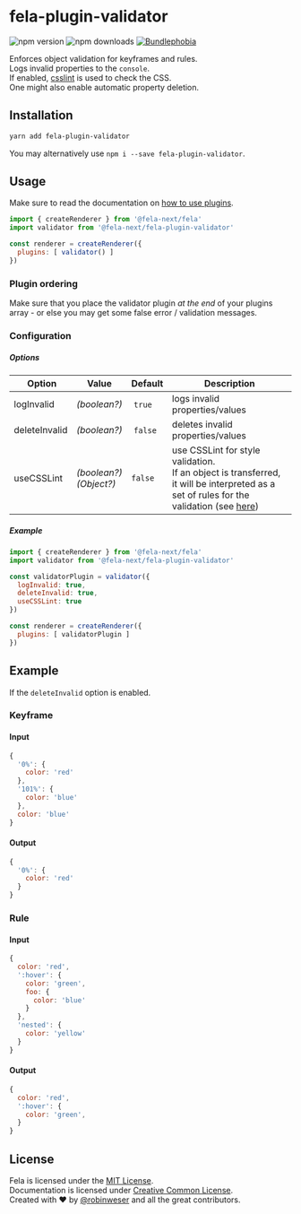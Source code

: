 # fela-plugin-validator

<img alt="npm version" src="https://badge.fury.io/js/fela-plugin-validator.svg"> <img alt="npm downloads" src="https://img.shields.io/npm/dm/fela-plugin-validator.svg"> <a href="https://bundlephobia.com/result?p=fela-plugin-validator@latest"><img alt="Bundlephobia" src="https://img.shields.io/bundlephobia/minzip/fela-plugin-validator.svg"></a>

Enforces object validation for keyframes and rules.<br>
Logs invalid properties to the `console`. <br>
If enabled, [csslint](https://github.com/CSSLint/csslint) is used to check the CSS.<br>
One might also enable automatic property deletion.

## Installation
```sh
yarn add fela-plugin-validator
```
You may alternatively use `npm i --save fela-plugin-validator`.


## Usage
Make sure to read the documentation on [how to use plugins](http://fela.js.org/docs/advanced/Plugins.html).

```javascript
import { createRenderer } from '@fela-next/fela'
import validator from '@fela-next/fela-plugin-validator'

const renderer = createRenderer({
  plugins: [ validator() ]
})
```

### Plugin ordering

Make sure that you place the validator plugin *at the end* of your plugins array - or else you may get some false error / validation messages.

### Configuration
##### Options
| Option | Value | Default | Description |
| --- | --- | --- | --- |
| logInvalid | *(boolean?)* | `true` | logs invalid properties/values |
| deleteInvalid | *(boolean?)* | `false` | deletes invalid properties/values |
| useCSSLint | *(boolean?)*<br>*(Object?)* | `false` | use CSSLint for style validation. <br> If an object is transferred, it will be interpreted as a set of rules for the validation (see [here](https://github.com/CSSLint/csslint/wiki/Rules)) |

##### Example
```javascript
import { createRenderer } from '@fela-next/fela'
import validator from '@fela-next/fela-plugin-validator'

const validatorPlugin = validator({
  logInvalid: true,
  deleteInvalid: true,
  useCSSLint: true
})

const renderer = createRenderer({
  plugins: [ validatorPlugin ]
})
```



## Example
If the `deleteInvalid` option is enabled.

### Keyframe
#### Input
```javascript
{
  '0%': {
    color: 'red'
  },
  '101%': {
    color: 'blue'
  },
  color: 'blue'
}
```

#### Output
```javascript
{
  '0%': {
    color: 'red'
  }
}
```
### Rule
#### Input
```javascript
{
  color: 'red',
  ':hover': {
    color: 'green',
    foo: {
      color: 'blue'
    }
  },
  'nested': {
    color: 'yellow'
  }
}
```

#### Output
```javascript
{
  color: 'red',
  ':hover': {
    color: 'green',
  }
}
```


## License
Fela is licensed under the [MIT License](http://opensource.org/licenses/MIT).<br>
Documentation is licensed under [Creative Common License](http://creativecommons.org/licenses/by/4.0/).<br>
Created with ♥ by [@robinweser](http://weser.io) and all the great contributors.
